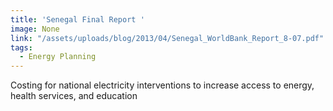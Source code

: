 ```yaml
---
title: 'Senegal Final Report '
image: None
link: "/assets/uploads/blog/2013/04/Senegal_WorldBank_Report_8-07.pdf"
tags:
  - Energy Planning
---
```


 Costing for national electricity interventions to increase access to energy, health services, and education
